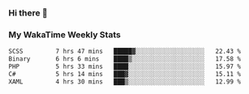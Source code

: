 ### Hi there 👋

<!--
**royschrauwen/royschrauwen** is a ✨ _special_ ✨ repository because its `README.md` (this file) appears on your GitHub profile.

Here are some ideas to get you started:

- 🔭 I’m currently working on ...
- 🌱 I’m currently learning ...
- 👯 I’m looking to collaborate on ...
- 🤔 I’m looking for help with ...
- 💬 Ask me about ...
- 📫 How to reach me: ...
- 😄 Pronouns: ...
- ⚡ Fun fact: ...
-->


### My WakaTime Weekly Stats
<!--START_SECTION:waka-->

```txt
SCSS         7 hrs 47 mins   █████▓░░░░░░░░░░░░░░░░░░░   22.43 %
Binary       6 hrs 6 mins    ████▒░░░░░░░░░░░░░░░░░░░░   17.58 %
PHP          5 hrs 33 mins   ████░░░░░░░░░░░░░░░░░░░░░   15.97 %
C#           5 hrs 14 mins   ███▓░░░░░░░░░░░░░░░░░░░░░   15.11 %
XAML         4 hrs 30 mins   ███▒░░░░░░░░░░░░░░░░░░░░░   12.99 %
```

<!--END_SECTION:waka-->
